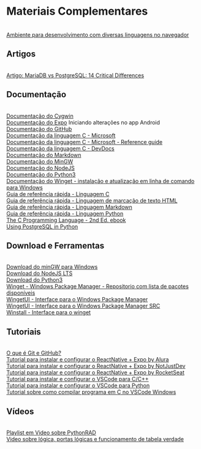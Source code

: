 # Materiais Complementares

<br>[Ambiente para desenvolvimento com diversas linguagens no navegador](https://replit.com)

## Artigos

<br>[Artigo: MariaDB vs PostgreSQL: 14 Critical Differences](https://kinsta.com/blog/mariadb-vs-postgresql/)

## Documentação

<br>[Documentação do Cygwin](https://cygwin.com)
<br>[Documentação do Expo](https://docs.expo.dev/get-started/start-developing/) Iniciando alterações no app Android
<br>[Documentação do GitHub](https://docs.github.com/en/get-started)
<br>[Documentação da linguagem C - Microsoft](https://learn.microsoft.com/pdf?url=https%3A%2F%2Flearn.microsoft.com%2Fpt-br%2Fcpp%2Fc-language%2Ftoc.json%3Fview%3Dmsvc-170)
<br>[Documentação da linguagem C - Microsoft - Reference guide](https://learn.microsoft.com/en-us/cpp/c-language/c-language-reference?view=msvc-170)
<br>[Documentação da linguagem C - DevDocs](https://devdocs.io/c/)
<br>[Documentação do Markdown](https://www.markdownguide.org/getting-started/)
<br>[Documentação do MinGW](https://www.mingw-w64.org)
<br>[Documentação do NodeJS](https://nodejs.org/docs/latest/api/)
<br>[Documentação do Python3](https://docs.python.org/3/)
<br>[Documentação do Winget - instalação e atualização em linha de comando para Windows](https://learn.microsoft.com/en-us/windows/package-manager/winget/)
<br>[Guia de referência rápida - Linguagem C](https://quickref.me/c.html)
<br>[Guia de referência rápida - Linguagem de marcação de texto HTML](https://quickref.me/html.html)
<br>[Guia de referência rápida - Linguagem Markdown](https://quickref.me/markdown.html)
<br>[Guia de referência rápida - Linguagem Python](https://quickref.me/python.html)
<br>[The C Programming Language - 2nd Ed. ebook](https://seriouscomputerist.atariverse.com/media/pdf/book/C%20Programming%20Language%20-%202nd%20Edition%20(OCR).pdf)
<br>[Using PostgreSQL in Python](https://www.datacamp.com/tutorial/tutorial-postgresql-python)

## Download e Ferramentas

<br>[Download do minGW para Windows](https://osdn.net/projects/mingw/)
<br>[Download do NodeJS LTS](https://nodejs.org)
<br>[Download do Python3](https://www.python.org/downloads/)
<br>[Winget - Windows Package Manager - Repositorio com lista de pacotes disponíveis](https://github.com/microsoft/winget-pkgs/)
<br>[WingetUI - Interface para o Windows Package Manager](https://www.marticliment.com/wingetui/)
<br>[WingetUI - Interface para o Windows Package Manager SRC](https://github.com/marticliment/WingetUI)
<br>[Winstall - Interface para o winget](https://winstall.app)

## Tutoriais

<br>[O que é Git e GitHub?](https://www.alura.com.br/artigos/o-que-e-git-github)
<br>[Tutorial para instalar e configurar o ReactNative + Expo by Alura](https://www.alura.com.br/artigos/configurando-o-ambiente-react-native)
<br>[Tutorial para instalar e configurar o ReactNative + Expo by NotJustDev](https://www.notjust.dev/blog/2021-11-04-expo-development-environment-setup-for-first-react-native-project-windows)
<br>[Tutorial para instalar e configurar o ReactNative + Expo by RocketSeat](https://react-native.rocketseat.dev/expo-managed/windows/)
<br>[Tutorial para instalar e configurar o VSCode para C/C++](https://code.visualstudio.com/docs/cpp/config-mingw)
<br>[Tutorial para instalar e configurar o VSCode para Python](https://hub.asimov.academy/blog/como-instalar-e-configurar-o-vscode/)
<br>[Tutorial sobre como compilar programa em C no VSCode Windows](https://www.tabnews.com.br/GabrielMoya/como-compilar-c-no-vscode-em-um-ambiente-windows)

## Vídeos

<br>[Playlist em Video sobre PythonRAD](https://www.youtube.com/watch?v=c90uY0a1bWY&list=PLZbE2P-mybWQMzuf9N5aDd5gIbZdWHaaz)
<br>[Video sobre lógica, portas lógicas e funcionamento de tabela verdade](https://m.youtube.com/watch?v=BbnDmeNojFA)
